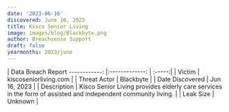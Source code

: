 ```yaml
---
date: '2023-06-16'
discovered: June 16, 2023
title: Kisco Senior Living
image: images/blog/Blackbyte.png
author: Breachsense Support
draft: false
yearmonths: 2023/june
---
```



| Data Breach Report
------------:     |:-------------:    | :-----:|
| Victim      | kiscoseniorliving.com      | 
| Threat Actor      | Blackbyte      | 
| Date Discovered      | Jun 16, 2023      | 
| Description      | Kisco Senior Living provides elderly care services in the form of assisted and independent community living.      | 
| Leak Size      | Unknown      | 

